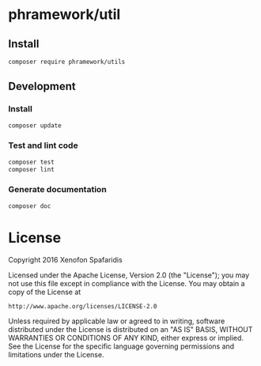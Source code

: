 # phramework/util

## Install

```bash
composer require phramework/utils
```

## Development
### Install

```bash
composer update
```

### Test and lint code

```bash
composer test
composer lint
```

### Generate documentation

```bash
composer doc
```

# License
Copyright 2016 Xenofon Spafaridis

Licensed under the Apache License, Version 2.0 (the "License"); you may not use this file except in compliance with the License. You may obtain a copy of the License at

```
http://www.apache.org/licenses/LICENSE-2.0
```

Unless required by applicable law or agreed to in writing, software distributed under the License is distributed on an "AS IS" BASIS, WITHOUT WARRANTIES OR CONDITIONS OF ANY KIND, either express or implied. See the License for the specific language governing permissions and limitations under the License.
